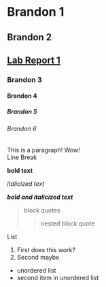 
# Brandon 1

## Brandon 2

## [Lab Report 1](lab-report-1-week-2.html)

### Brandon 3

#### Brandon 4

##### Brandon 5

###### Brandon 6

This is a paragraph!
Wow!  
Line Break

**bold text**

*italicized text*

***bold and italicized text***


> block quotes
> > nested block quote


List

1. First
does this work?
2. Second
maybe



- unordered list
- second item in unordered list




